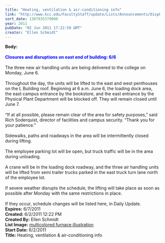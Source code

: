 ```yaml
---
title: "Heating, ventilation & air-conditioning info"
link: "http://www.kcc.edu/FacultyStaff/update/Lists/Announcements/DispForm.aspx?ID=333"
sort_date: 1307035379000
year: 2011
pubDate: "02 Jun 2011 17:22:59 GMT"
creator: "Ellen Schmidt"
---
```


<div><b>Body:</b> <div class=ExternalClass06E629E78C9F490C9288BDEEDBC0397D><div><br><font style="background-color:#ffffff" color="#0000ff"><strong>Closures and disruptions on east end of building: 6/6</strong></font></div>
<div><br>The three new air handling units are being delivered to the college on Monday, June 6. </div>
<div><br>Throughout the day, the units will be lifted to the east and west penthouses on the L Building roof. Beginning at 6 a.m. June 6, the loading dock area, the east campus entrance by the bookstore, and the east entrance by the Physical Plant Department will be blocked off. They will remain closed until June 7.</div>
<div><br>“If at all possible, please remain clear of the area for safety purposes,” said Rich Soderquist, director of facilities and campus security. “Thank you for your patience.”</div>
<div><br>Sidewalks, paths and roadways in the area will be intermittently closed during lifting. </div>
<div><br>The employee parking lot will be open, but truck traffic will be in the area during unloading. </div>
<div><br>A crane will be in the loading dock roadway, and the three air handling units will be lifted from semi trailer trucks parked in the east truck turn lane north of the employee lot. </div>
<div><br>If severe weather disrupts the schedule, the lifting will take place as soon as possible after Monday with the same restrictions in place. </div>
<div><br>If they occur, schedule changes will be listed here, in Daily Update. <br></div></div></div>
<div><b>Expires:</b> 6/7/2011</div>
<div><b>Created:</b> 6/2/2011 12:22 PM</div>
<div><b>Created By:</b> Ellen Schmidt</div>
<div><b>List Image:</b> <a href="https://origin.ih.constantcontact.com/fs010/1011145214035/img/751.png">multicolored furnace illustration</a></div>
<div><b>Start Date:</b> 6/2/2011</div>
<div><b>Title:</b> Heating, ventilation &amp; air-conditioning info</div>
